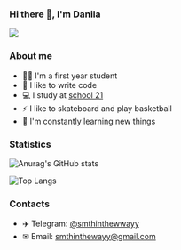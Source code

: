 ### Hi there 👋, I'm Danila

![](https://komarev.com/ghpvc/?username=smthinthewayy&style=for-the-badge&color=blue)

### About me
- 👨‍🎓 I'm a first year student
- 💪 I like to write code
- 💻 I study at [school 21](https://21-school.ru/)
- ⚡ I like to skateboard and play basketball
- 🥅 I'm constantly learning new things

### Statistics

![Anurag's GitHub stats](https://github-readme-stats.vercel.app/api?username=smthinthewayy)

![Top Langs](https://github-readme-stats.vercel.app/api/top-langs/?username=smthinthewayy&layout=compact)

### Contacts

- ✈️ Telegram: [@smthinthewwayy](https://t.me/smthinthewayy)
- ✉ Email: smthinthewayy@gmail.com
